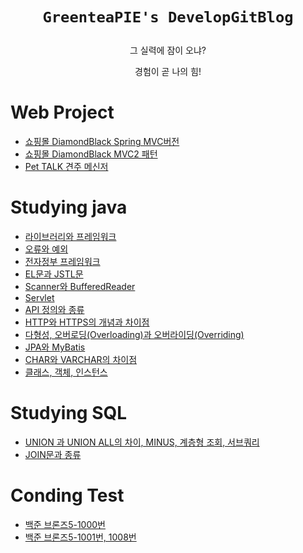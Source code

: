 # <p align="center"> `GreenteaPIE's DevelopGitBlog`

<p align="center"> 그 실력에 잠이 오냐?
<p align="center"> 경험이 곧 나의 힘!

# Web Project

- <a href="https://greenteapie.github.io/Team-Project-Spring(DiamondBlack)/">쇼핑몰 DiamondBlack Spring MVC버전</a>
- <a href="https://greenteapie.github.io/Team-Project-mvc2-pattern(DiamondBlack)/">쇼핑몰 DiamondBlack MVC2 패턴</a>
- <a href="https://greenteapie.github.io/First-Team-Project-PetTalk-1/">Pet TALK 견주 메신저</a>

# Studying java
- <a href="https://greenteapie.github.io/Studying-java/">라이브러리와 프레임워크</a>
- <a href="https://greenteapie.github.io/Studying-java-2/">오류와 예외</a>
- <a href="https://greenteapie.github.io/Studying-java-3/">전자정부 프레임워크</a>
- <a href="https://greenteapie.github.io/Studying-java-4/">EL문과 JSTL문</a>
- <a href="https://greenteapie.github.io/Studying-java-5/">Scanner와 BufferedReader</a>
- <a href="https://greenteapie.github.io/Studying-java-6/">Servlet</a>
- <a href="https://greenteapie.github.io/Studying-java-7/">API 정의와 종류</a>
- <a href="https://greenteapie.github.io/Studying-java-8/">HTTP와 HTTPS의 개념과 차이점</a>
- <a href="https://greenteapie.github.io/Studying-java-9/">다형성, 오버로딩(Overloading)과 오버라이딩(Overriding)</a>
- <a href="https://greenteapie.github.io/Studying-java-10/">JPA와 MyBatis</a>
- <a href="https://greenteapie.github.io/Studying-java-11/">CHAR와 VARCHAR의 차이점</a>
- <a href="https://greenteapie.github.io/Studying-java-12/">클래스, 객체, 인스턴스</a>

# Studying SQL
- <a href="https://greenteapie.github.io/Studying-SQL-1/">UNION 과 UNION ALL의 차이, MINUS, 계층형 조회, 서브쿼리</a>
- <a href="https://greenteapie.github.io/Studying-SQL-2/">JOIN문과 종류</a>

# Conding Test
- <a href="https://greenteapie.github.io/BeakJoon0703/">백준 브론즈5-1000번</a>
- <a href="https://greenteapie.github.io/BaekJoon0704/">백준 브론즈5-1001번, 1008번</a>




    

